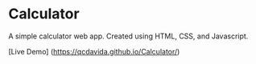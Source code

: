 # Calculator

A simple calculator web app. Created using HTML, CSS, and Javascript.

[Live Demo] (https://qcdavida.github.io/Calculator/)
